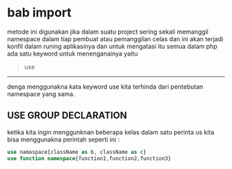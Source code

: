 # bab import
metode ini digunakan jika dalam suatu project sering sekali memanggil namespace dalam tiap pembuat atau pemanggilan celas dan ini akan terjadi konfil dalam runing aplikasinya dan untuk mengatasi itu semua dalam php ada satu keyword untuk menenganainya yaitu 
>use
---
denga menggunakna kata keyword use kita terhinda dari pentebutan namespace yang sama.

## USE GROUP DECLARATION
ketika kita ingin menggunknan beberapa kelas dalam satu perinta us kita bisa menggunakna perintah seperti ini :
```PHP
use namaspace{className as b, className as c}
use function namespace{function1,function2,function3} 
``` 